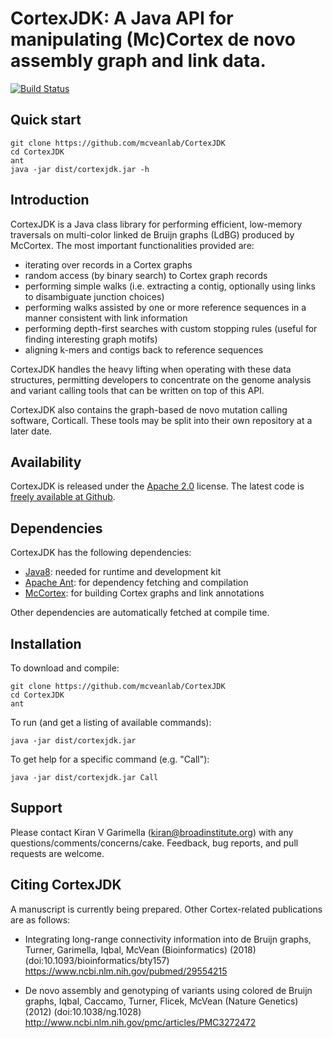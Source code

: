 CortexJDK: A Java API for manipulating (Mc)Cortex de novo assembly graph and link data.
=========

[![Build Status](https://travis-ci.org/mcveanlab/CortexJDK.svg?branch=master)](https://travis-ci.org/mcveanlab/CortexJDK)

Quick start
-----------

    git clone https://github.com/mcveanlab/CortexJDK
    cd CortexJDK
    ant
    java -jar dist/cortexjdk.jar -h


Introduction
------------

CortexJDK is a Java class library for performing efficient, low-memory traversals on multi-color linked de Bruijn graphs (LdBG) produced by McCortex.  The most important functionalities provided are:

* iterating over records in a Cortex graphs
* random access (by binary search) to Cortex graph records
* performing simple walks (i.e. extracting a contig, optionally using links to disambiguate junction choices)
* performing walks assisted by one or more reference sequences in a manner consistent with link information
* performing depth-first searches with custom stopping rules (useful for finding interesting graph motifs)
* aligning k-mers and contigs back to reference sequences

CortexJDK handles the heavy lifting when operating with these data structures, permitting developers to concentrate on the genome analysis and variant calling tools that can be written on top of this API.

CortexJDK also contains the graph-based de novo mutation calling software, Corticall.  These tools may be split into their own repository at a later date.


Availability
------------

CortexJDK is released under the [Apache 2.0](https://opensource.org/licenses/Apache-2.0) license.  The latest code is [freely available at Github](https://github.com/mcveanlab/CortexJDK).


Dependencies
------------

CortexJDK has the following dependencies:

* [Java8](http://www.oracle.com/technetwork/java/javase/downloads/jdk8-downloads-2133151.html): needed for runtime and development kit
* [Apache Ant](http://ant.apache.org): for dependency fetching and compilation
* [McCortex](https://github.com/mcveanlab/mccortex): for building Cortex graphs and link annotations

Other dependencies are automatically fetched at compile time.

Installation
------------

To download and compile:

    git clone https://github.com/mcveanlab/CortexJDK
    cd CortexJDK
    ant

To run (and get a listing of available commands):

    java -jar dist/cortexjdk.jar

To get help for a specific command (e.g. "Call"):

    java -jar dist/cortexjdk.jar Call


Support
-------

Please contact Kiran V Garimella (<kiran@broadinstitute.org>) with any questions/comments/concerns/cake.  Feedback, bug reports, and pull requests are welcome.


Citing CortexJDK
----------------

A manuscript is currently being prepared.  Other Cortex-related publications are as follows:

* Integrating long-range connectivity information into de Bruijn graphs, Turner, Garimella, Iqbal, McVean (Bioinformatics) (2018) (doi:10.1093/bioinformatics/bty157) https://www.ncbi.nlm.nih.gov/pubmed/29554215

* De novo assembly and genotyping of variants using colored de Bruijn graphs, Iqbal, Caccamo, Turner, Flicek, McVean (Nature Genetics) (2012) (doi:10.1038/ng.1028) http://www.ncbi.nlm.nih.gov/pmc/articles/PMC3272472
